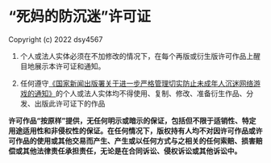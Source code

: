 # “死妈的防沉迷”许可证

Copyright (c) 2022 dsy4567

1. 个人或法人实体必须在不加修改的情况下，在每个再版或衍生版许可作品上醒目地展示本许可证和通知。

2. 任何遵守[《国家新闻出版署关于进一步严格管理切实防止未成年人沉迷网络游戏的通知》](https://www.nppa.gov.cn/nppa/contents/279/98792.shtml)的个人或法人实体均不得使用、复制、修改、准备衍生作品、分发、出版此许可证下的作品

**许可作品“按原样”提供，无任何明示或暗示的保证，包括但不限于适销性、特定用途适用性和非侵权性的保证。在任何情况下，版权持有人均不对因许可作品或许可作品的使用或其他交易而产生、产生或以任何方式与之相关的任何索赔、损害赔偿或其他法律责任承担责任，无论是在合同诉讼、侵权诉讼或其他诉讼中。**
